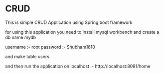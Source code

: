 # CRUD
This is simple CRUD Application using Spring boot framework


for using this application you need to install mysql workbench and create a db name mydb 

username :- root
password :- Shubham1610

and make table users 

and then run the application on localhost :- http://localhost:8081/home
